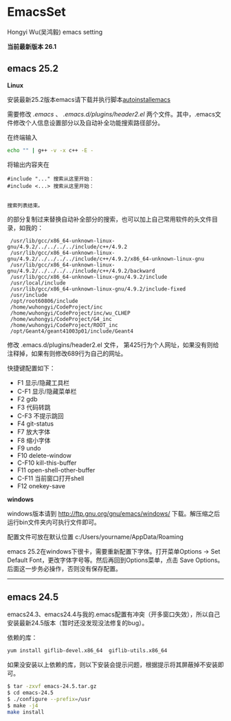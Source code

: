 # EmacsSet
Hongyi Wu(吴鸿毅) emacs setting

**当前最新版本 26.1**

## emacs 25.2

**Linux**

安装最新25.2版本emacs请下载并执行脚本[autoinstallemacs](https://github.com/wuhongyi/BasicConfiguration/blob/master/autosetSL7/autoinstallemacs.sh)


需要修改 *.emacs* 、 *.emacs.d/plugins/header2.el* 两个文件。其中，.emacs文件修改个人信息设置部分以及自动补全功能搜索路径部分。

在终端输入
```bash
echo "" | g++ -v -x c++ -E - 
```
将输出内容夹在
```text
#include "..." 搜索从这里开始：
#include <...> 搜索从这里开始：


搜索列表结束。
```
的部分复制过来替换自动补全部分的搜索，也可以加上自己常用软件的头文件目录，如我的：
```
 /usr/lib/gcc/x86_64-unknown-linux-gnu/4.9.2/../../../../include/c++/4.9.2
 /usr/lib/gcc/x86_64-unknown-linux-gnu/4.9.2/../../../../include/c++/4.9.2/x86_64-unknown-linux-gnu
 /usr/lib/gcc/x86_64-unknown-linux-gnu/4.9.2/../../../../include/c++/4.9.2/backward
 /usr/lib/gcc/x86_64-unknown-linux-gnu/4.9.2/include
 /usr/local/include
 /usr/lib/gcc/x86_64-unknown-linux-gnu/4.9.2/include-fixed
 /usr/include
 /opt/root60806/include
 /home/wuhongyi/CodeProject/inc
 /home/wuhongyi/CodeProject/inc/wu_CLHEP
 /home/wuhongyi/CodeProject/G4_inc
 /home/wuhongyi/CodeProject/ROOT_inc
 /opt/Geant4/geant41003p01/include/Geant4
```

修改 .emacs.d/plugins/header2.el 文件， 第425行为个人网址，如果没有则给注释掉，如果有则修改689行为自己的网址。


快捷键配置如下：  
- F1 显示/隐藏工具栏
- C-F1 显示/隐藏菜单栏
- F2 gdb
- F3 代码转跳
- C-F3 不提示跳回
- F4 git-status
- F7 放大字体
- F8 缩小字体
- F9 undo
- F10 delete-window
- C-F10 kill-this-buffer
- F11 open-shell-other-buffer
- C-F11 当前窗口打开shell
- F12 onekey-save


**windows**

windows版本请到 http://ftp.gnu.org/gnu/emacs/windows/ 下载。解压缩之后运行bin文件夹内可执行文件即可。

配置文件可放在默认位置 c:/Users/yourname/AppData/Roaming  

emacs 25.2在windows下很卡，需要重新配置下字体。打开菜单Options -> Set Default Font，更改字体字号等。然后再回到Options菜单，点击 Save Options。后面这一步务必操作，否则没有保存配置。



----

## emacs 24.5

emacs24.3、emacs24.4与我的.emacs配置有冲突（开多窗口失效），所以自己安装最新24.5版本（暂时还没发现没法修复的bug）。

依赖的库：

```bash
yum install giflib-devel.x86_64  giflib-utils.x86_64
```

如果没安装以上依赖的库，则以下安装会提示问题，根据提示将其屏蔽掉不安装即可。


```bash
$ tar -zxvf emacs-24.5.tar.gz
$ cd emacs-24.5
$ ./configure --prefix=/usr
$ make -j4
make install
```
